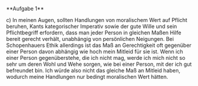 \*\*Aufgabe 1\*\*



c) In meinen Augen, sollten Handlungen von moralischem Wert auf Pflicht beruhen, Kants kategorischer Imperativ sowie der gute Wille und sein Pflichtbegriff erfordern, dass man jeder Person in gleichen Maßen Hilfe bereit gerecht verhält, unabhängig von persönlichen Neigungen. Bei Schopenhauers Ethik allerdings ist das Maß an Gerechtigkeit oft gegenüber einer Person davon abhängig wie hoch mein Mitleid für sie ist. Wenn ich einer Person gegenüberstehe, die ich nicht mag, werde ich mich nicht so sehr um deren Wohl und Wehe sorgen, wie bei einer Person, mit der ich gut befreundet bin. Ich würde also nicht das gleiche Maß an Mitleid haben, wodurch meine Handlungen nur bedingt moralischen Wert hätten.

